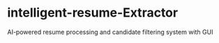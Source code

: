 # intelligent-resume-Extractor
AI-powered resume processing and candidate filtering system with GUI
